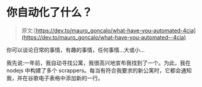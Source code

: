 # 你自动化了什么？

> 原文:[https://dev.to/mauro_goncalo/what-have-you-automated-4cia](https://dev.to/mauro_goncalo/what-have-you-automated--4cia)

你可以谈论日常的事情，有趣的事情，任何事情...大或小...

我先说:一年前，我自动寻找公寓，我很高兴地宣布我找到了一个。为此，我在 nodejs 中构建了多个 scrappers。每当有符合我要求的新公寓时，它都会通知我，并在谷歌电子表格中添加新的一行。